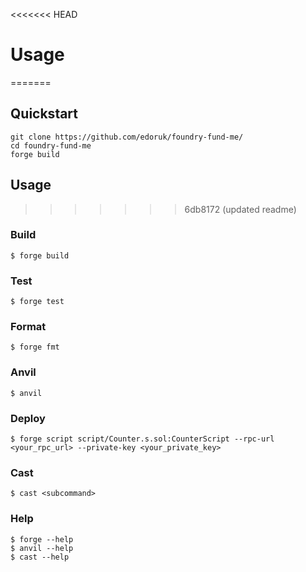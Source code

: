 <<<<<<< HEAD
# Usage
=======
## Quickstart

```shell
git clone https://github.com/edoruk/foundry-fund-me/
cd foundry-fund-me
forge build
```

## Usage
>>>>>>> 6db8172 (updated readme)

### Build

```shell
$ forge build
```

### Test

```shell
$ forge test
```

### Format

```shell
$ forge fmt
```


### Anvil

```shell
$ anvil
```

### Deploy

```shell
$ forge script script/Counter.s.sol:CounterScript --rpc-url <your_rpc_url> --private-key <your_private_key>
```

### Cast

```shell
$ cast <subcommand>
```

### Help

```shell
$ forge --help
$ anvil --help
$ cast --help
```
